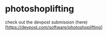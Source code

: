# photoshoplifting
check out the devpost submission (here)[https://devpost.com/software/photoshoplifting]
